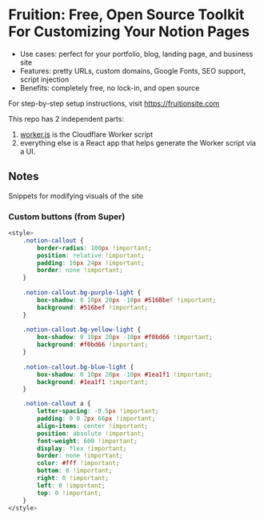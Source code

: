 # Fruition: Free, Open Source Toolkit For Customizing Your Notion Pages

* Use cases: perfect for your portfolio, blog, landing page, and business site
* Features: pretty URLs, custom domains, Google Fonts, SEO support, script injection
* Benefits: completely free, no lock-in, and open source

For step-by-step setup instructions, visit https://fruitionsite.com

This repo has 2 independent parts:
1. [worker.js](https://github.com/stephenou/fruitionsite/blob/master/worker.js) is the Cloudflare Worker script
2. everything else is a React app that helps generate the Worker script via a UI.

## Notes

Snippets for modifying visuals of the site

### Custom buttons (from Super)

```css
<style>
	.notion-callout {
		border-radius: 100px !important;
		position: relative !important;
		padding: 16px 24px !important;
		border: none !important;
	}
	
	.notion-callout.bg-purple-light {
		box-shadow: 0 10px 20px -10px #516Bbef !important;
		background: #516bef !important;
	}
  
	.notion-callout.bg-yellow-light {
		box-shadow: 0 10px 20px -10px #f0bd66 !important;
		background: #f0bd66 !important;
	}
  
	.notion-callout.bg-blue-light {
		box-shadow: 0 10px 20px -10px #1ea1f1 !important;
		background: #1ea1f1 !important;
	}

	.notion-callout a {
		letter-spacing: -0.5px !important;
		padding: 0 0 2px 66px !important;
		align-items: center !important;
		position: absolute !important;
		font-weight: 600 !important;
		display: flex !important;
		border: none !important;
		color: #fff !important;
		bottom: 0 !important;
		right: 0 !important;
		left: 0 !important;
		top: 0 !important;
	}
</style>
```

